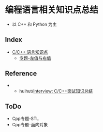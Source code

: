 编程语言相关知识点总结
===
- 以 C++ 和 Python 为主

**Index**
---
- [C/C++ 语言知识点](./CCpp编程语言.md)
  - [专题-左值与右值](./Cpp专题-左值与右值)

## Reference
- - huihut/[interview: C/C++面试知识总结](https://github.com/huihut/interview) 

## ToDo
- Cpp专题-STL
- Cpp专题-面向对象